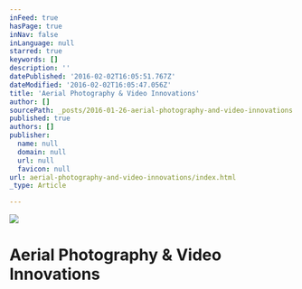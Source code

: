 ```yaml
---
inFeed: true
hasPage: true
inNav: false
inLanguage: null
starred: true
keywords: []
description: ''
datePublished: '2016-02-02T16:05:51.767Z'
dateModified: '2016-02-02T16:05:47.056Z'
title: 'Aerial Photography & Video Innovations'
author: []
sourcePath: _posts/2016-01-26-aerial-photography-and-video-innovations.md
published: true
authors: []
publisher:
  name: null
  domain: null
  url: null
  favicon: null
url: aerial-photography-and-video-innovations/index.html
_type: Article

---
```

![](https://the-grid-user-content.s3-us-west-2.amazonaws.com/9eadbbc0-bac2-45ba-a7c4-43249b24bcc9.PNG)

# Aerial Photography & Video Innovations